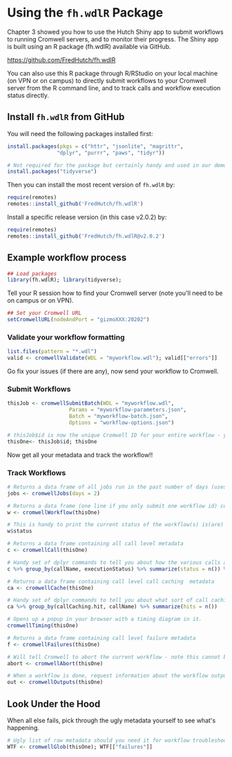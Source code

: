 

# Using the `fh.wdlR` Package

Chapter 3 showed you how to use the Hutch Shiny app to submit workflows to running Cromwell servers, and to monitor their progress. The Shiny app is built using an R package (fh.wdlR) available via GitHub.  

https://github.com/FredHutch/fh.wdlR

You can also use this R package through R/RStudio on your local machine (on VPN or on campus) to directly submit workflows to your Cromwell server from the R command line, and to track calls and workflow execution status directly. 


## Install `fh.wdlR` from GitHub
You will need the following packages installed first:

```r
install.packages(pkgs = c("httr", "jsonlite", "magrittr",
                "dplyr", "purrr", "paws", "tidyr"))

# Not required for the package but certainly handy and used in our demo here:
install.packages("tidyverse")
```

Then you can install the most recent version of `fh.wdlR` by:

```r
require(remotes)
remotes::install_github('FredHutch/fh.wdlR')
```

Install a specific release version (in this case v2.0.2) by:
```r
require(remotes)
remotes::install_github('FredHutch/fh.wdlR@v2.0.2')
```


## Example workflow process


```r
## Load packages
library(fh.wdlR); library(tidyverse);
```


Tell your R session how to find your Cromwell server (note you'll need to be on campus or on VPN).

```r
## Set your Cromwell URL
setCromwellURL(nodeAndPort = "gizmoXXX:20202")
```

### Validate your workflow formatting

```r
list.files(pattern = "*.wdl")
valid <- cromwellValidate(WDL = "myworkflow.wdl"); valid[["errors"]]
```

Go fix your issues (if there are any), now send your workflow to Cromwell.

### Submit Workflows

```r
thisJob <- cromwellSubmitBatch(WDL = "myworkflow.wdl",
                    Params = "myworkflow-parameters.json",
                    Batch = "myworkflow-batch.json",
                    Options = "workflow-options.json")

# thisJob$id is now the unique Cromwell ID for your entire workflow - you can use that to request all sorts of metadata!!!
thisOne<- thisJob$id; thisOne
```
Now get all your metadata and track the workflow!!

### Track Workflows

```r
# Returns a data frame of all jobs run in the past number of days (uses your database)
jobs <- cromwellJobs(days = 2)

# Returns a data frame (one line if you only submit one workflow id) containing workflow level metadata
w <- cromwellWorkflow(thisOne)

# This is handy to print the current status of the workflow(s) is(are)
w$status

# Returns a data frame containing all call level metadata
c <- cromwellCall(thisOne)

# Handy set of dplyr commands to tell you about how the various calls are doing
c %>% group_by(callName, executionStatus) %>% summarize(status = n()) %>% arrange(executionStatus)

# Returns a data frame containing call level call caching  metadata
ca <- cromwellCache(thisOne)

# Handy set of dplyr commands to tell you about what sort of call caching is happening
ca %>% group_by(callCaching.hit, callName) %>% summarize(hits = n())

# Opens up a popup in your browser with a timing diagram in it.
cromwellTiming(thisOne)

# Returns a data frame containing call level failure metadata
f <- cromwellFailures(thisOne)

# Will tell Cromwell to abort the current workflow - note this cannot be undone and it will take a while to stop all the jobs.  
abort <- cromwellAbort(thisOne)

# When a workflow is done, request information about the workflow outputs.
out <- cromwellOutputs(thisOne)
```

## Look Under the Hood

When all else fails, pick through the ugly metadata yourself to see what's happening. 

```r
# Ugly list of raw metadata should you need it for workflow troubleshooting
WTF <- cromwellGlob(thisOne); WTF[["failures"]]
```
